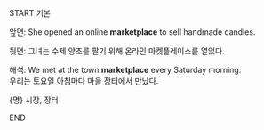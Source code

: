 START
기본

앞면:
She opened an online **marketplace** to sell handmade candles.

뒷면:
그녀는 수제 양초를 팔기 위해 온라인 마켓플레이스를 열었다.

해석:
We met at the town **marketplace** every Saturday morning.  
우리는 토요일 아침마다 마을 장터에서 만났다.  

{명} 시장, 장터
<!--ID: 1747104094488-->
END